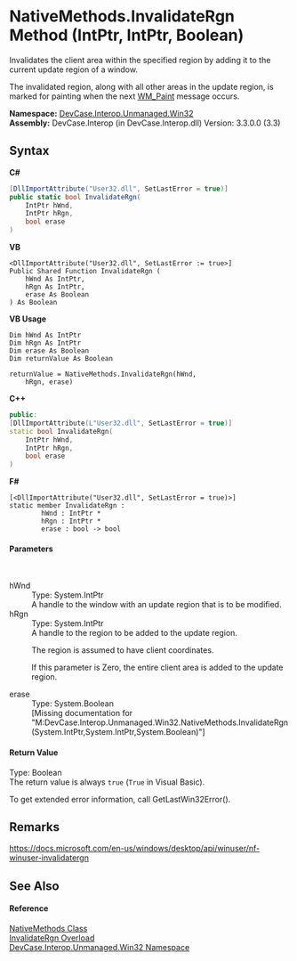 # NativeMethods.InvalidateRgn Method (IntPtr, IntPtr, Boolean)
 

Invalidates the client area within the specified region by adding it to the current update region of a window. 

 The invalidated region, along with all other areas in the update region, is marked for painting when the next <a href="T_DevCase_Interop_Unmanaged_Win32_Enums_WindowMessages">WM_Paint</a> message occurs.

**Namespace:**&nbsp;<a href="N_DevCase_Interop_Unmanaged_Win32">DevCase.Interop.Unmanaged.Win32</a><br />**Assembly:**&nbsp;DevCase.Interop (in DevCase.Interop.dll) Version: 3.3.0.0 (3.3)

## Syntax

**C#**<br />
``` C#
[DllImportAttribute("User32.dll", SetLastError = true)]
public static bool InvalidateRgn(
	IntPtr hWnd,
	IntPtr hRgn,
	bool erase
)
```

**VB**<br />
``` VB
<DllImportAttribute("User32.dll", SetLastError := true>]
Public Shared Function InvalidateRgn ( 
	hWnd As IntPtr,
	hRgn As IntPtr,
	erase As Boolean
) As Boolean
```

**VB Usage**<br />
``` VB Usage
Dim hWnd As IntPtr
Dim hRgn As IntPtr
Dim erase As Boolean
Dim returnValue As Boolean

returnValue = NativeMethods.InvalidateRgn(hWnd, 
	hRgn, erase)
```

**C++**<br />
``` C++
public:
[DllImportAttribute(L"User32.dll", SetLastError = true)]
static bool InvalidateRgn(
	IntPtr hWnd, 
	IntPtr hRgn, 
	bool erase
)
```

**F#**<br />
``` F#
[<DllImportAttribute("User32.dll", SetLastError = true)>]
static member InvalidateRgn : 
        hWnd : IntPtr * 
        hRgn : IntPtr * 
        erase : bool -> bool 

```


#### Parameters
&nbsp;<dl><dt>hWnd</dt><dd>Type: System.IntPtr<br />A handle to the window with an update region that is to be modified.</dd><dt>hRgn</dt><dd>Type: System.IntPtr<br />A handle to the region to be added to the update region. 

 The region is assumed to have client coordinates. 

 If this parameter is Zero, the entire client area is added to the update region.</dd><dt>erase</dt><dd>Type: System.Boolean<br />\[Missing <param name="erase"/> documentation for "M:DevCase.Interop.Unmanaged.Win32.NativeMethods.InvalidateRgn(System.IntPtr,System.IntPtr,System.Boolean)"\]</dd></dl>

#### Return Value
Type: Boolean<br />The return value is always `true` (`True` in Visual Basic). 

 To get extended error information, call GetLastWin32Error().

## Remarks
<a href="https://docs.microsoft.com/en-us/windows/desktop/api/winuser/nf-winuser-invalidatergn" target="_blank">https://docs.microsoft.com/en-us/windows/desktop/api/winuser/nf-winuser-invalidatergn</a>

## See Also


#### Reference
<a href="T_DevCase_Interop_Unmanaged_Win32_NativeMethods">NativeMethods Class</a><br /><a href="Overload_DevCase_Interop_Unmanaged_Win32_NativeMethods_InvalidateRgn">InvalidateRgn Overload</a><br /><a href="N_DevCase_Interop_Unmanaged_Win32">DevCase.Interop.Unmanaged.Win32 Namespace</a><br />
